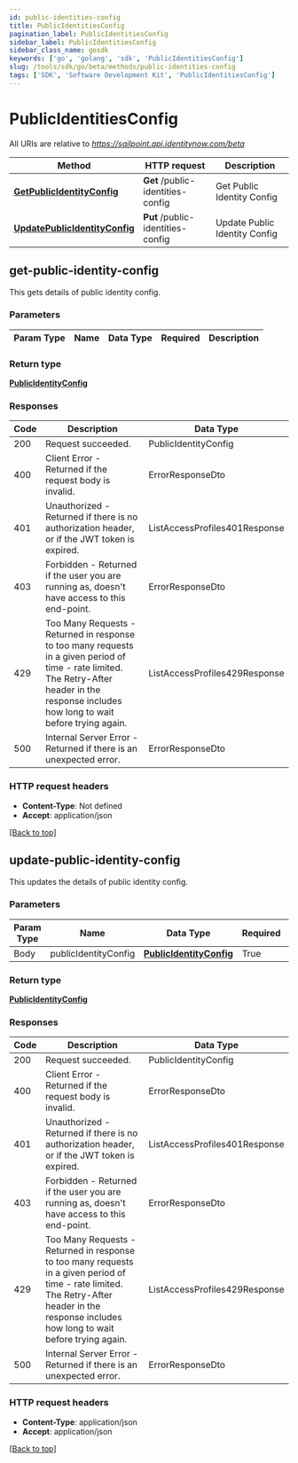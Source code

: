 ```yaml
---
id: public-identities-config
title: PublicIdentitiesConfig
pagination_label: PublicIdentitiesConfig
sidebar_label: PublicIdentitiesConfig
sidebar_class_name: gosdk
keywords: ['go', 'golang', 'sdk', 'PublicIdentitiesConfig'] 
slug: /tools/sdk/go/beta/methods/public-identities-config
tags: ['SDK', 'Software Development Kit', 'PublicIdentitiesConfig']
---
```



# PublicIdentitiesConfig

All URIs are relative to *https://sailpoint.api.identitynow.com/beta*

Method | HTTP request | Description
------------- | ------------- | -------------
[**GetPublicIdentityConfig**](#get-public-identity-config) | **Get** /public-identities-config | Get Public Identity Config
[**UpdatePublicIdentityConfig**](#update-public-identity-config) | **Put** /public-identities-config | Update Public Identity Config



## get-public-identity-config


This gets details of public identity config.

### Parameters 
Param Type | Name | Data Type | Required  | Description
------------- | ------------- | ------------- | ------------- | ------------- 

	
### Return type

[**PublicIdentityConfig**](../models/public-identity-config)

### Responses
Code | Description  | Data Type
------------- | ------------- | -------------
200 | Request succeeded. | PublicIdentityConfig
400 | Client Error - Returned if the request body is invalid. | ErrorResponseDto
401 | Unauthorized - Returned if there is no authorization header, or if the JWT token is expired. | ListAccessProfiles401Response
403 | Forbidden - Returned if the user you are running as, doesn&#39;t have access to this end-point. | ErrorResponseDto
429 | Too Many Requests - Returned in response to too many requests in a given period of time - rate limited. The Retry-After header in the response includes how long to wait before trying again. | ListAccessProfiles429Response
500 | Internal Server Error - Returned if there is an unexpected error. | ErrorResponseDto


### HTTP request headers

- **Content-Type**: Not defined
- **Accept**: application/json

[[Back to top]](#) 


## update-public-identity-config


This updates the details of public identity config.

### Parameters 
Param Type | Name | Data Type | Required  | Description
------------- | ------------- | ------------- | ------------- | ------------- 
 Body  | publicIdentityConfig | [**PublicIdentityConfig**](../models/public-identity-config) | True  | 

	
### Return type

[**PublicIdentityConfig**](../models/public-identity-config)

### Responses
Code | Description  | Data Type
------------- | ------------- | -------------
200 | Request succeeded. | PublicIdentityConfig
400 | Client Error - Returned if the request body is invalid. | ErrorResponseDto
401 | Unauthorized - Returned if there is no authorization header, or if the JWT token is expired. | ListAccessProfiles401Response
403 | Forbidden - Returned if the user you are running as, doesn&#39;t have access to this end-point. | ErrorResponseDto
429 | Too Many Requests - Returned in response to too many requests in a given period of time - rate limited. The Retry-After header in the response includes how long to wait before trying again. | ListAccessProfiles429Response
500 | Internal Server Error - Returned if there is an unexpected error. | ErrorResponseDto


### HTTP request headers

- **Content-Type**: application/json
- **Accept**: application/json

[[Back to top]](#) 

